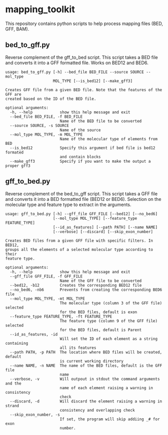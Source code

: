 # mapping_toolkit

This repository contains python scripts to help process mapping files (BED, GFF, BAM).

## bed_to_gff.py 

Reverse complement of the gff_to_bed script. This script takes a BED file and converts it into a GFF formatted file. Works on BED12 and BED6.

```
usage: bed_to_gff.py [-h] --bed_file BED_FILE --source SOURCE --mol_type
                     MOL_TYPE [--is_bed12] [--make_gff3]

Creates GFF file from a given BED file. Note that the features of the GFF are
created based on the ID of the BED file.

optional arguments:
  -h, --help            show this help message and exit
  --bed_file BED_FILE, -f BED_FILE
                        Name of the BED file to be converted
  --source SOURCE, -s SOURCE
                        Name of the source
  --mol_type MOL_TYPE, -m MOL_TYPE
                        Name of the molecular type of elements from BED
  --is_bed12            Specify this argument if bed file is bed12 formated
                        and contain blocks
  --make_gff3           Specify if you want to make the output a proper gff3
  ```

## gff_to_bed.py 

Reverse complement of the bed_to_gff script. This script takes a GFF file and converts it into a BED formatted file (BED12 or BED6). Selection on the molecular type and feature type to extract in the arguments.

```
usage: gff_to_bed.py [-h] --gff_file GFF_FILE [--bed12] [--no_bed6]
                     [--mol_type MOL_TYPE] [--feature_type FEATURE_TYPE]
                     [--id_as_features] [--path PATH] [--name NAME]
                     [--verbose] [--discard] [--skip_exon_number]

Creates BED files from a given GFF file with specific filters. In BED12,
groups all the elements of a selected molecular type according to their
feature type.

optional arguments:
  -h, --help            show this help message and exit
  --gff_file GFF_FILE, -f GFF_FILE
                        Name of the GFF file to be converted
  --bed12, -b12         Creates the corresponding BED12 file
  --no_bed6, -nb6       Prevents from creating the corresponding BED6 file
  --mol_type MOL_TYPE, -mt MOL_TYPE
                        The molecular type (column 3 of the GFF file) selected
                        for the BED files, default is exon
  --feature_type FEATURE_TYPE, -ft FEATURE_TYPE
                        The feature type (column 9 of the GFF file) selected
                        for the BED files, default is Parent
  --id_as_features, -id
                        Will set the ID of each element as a string containing
                        all its features
  --path PATH, -p PATH  The location where BED files will be created, default
                        is current working directory
  --name NAME, -n NAME  The name of the BED files, default is the GFF file
                        name
  --verbose, -v         Will outpout in stdout the command arguments and the
                        name of each element raising a warning in consistency
                        check
  --discard, -d         Will discard the element raising a warning in strand
                        consistency and overlapping check
  --skip_exon_number, -s
                        If set, the program will skip addiing _# for exon
                        number.
```



